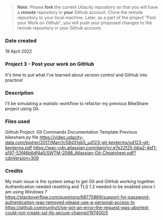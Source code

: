 >**Note**: Please **fork** the current Udacity repository so that you will have a **remote** repository in **your** Github account. Clone the remote repository to your local machine. Later, as a part of the project "Post your Work on Github", you will push your proposed changes to the remote repository in your Github account.

### Date created
19 April 2022

### Project 3 - Post your work on GitHub
It's time to put what I've learned about version control and GitHub into practice!

### Description
I'll be simulating a realistic workflow to refactor my previous BikeShare project using Git.

### Files used
Github Project: Git Commands Documentation Template
Previous bikeshare.py file
https://video.udacity-data.com/topher/2017/March/58d31eb5_ud123-git-keyterms/ud123-git-keyterms.pdf
https://wac-cdn.atlassian.com/dam/jcr:e7e22f25-bba2-4ef1-a197-53f46b6df4a5/SWTM-2088_Atlassian-Git-Cheatsheet.pdf?cdnVersion=309

### Credits
My main issue is the system setup to get Git and GitHub working together. Authentication needed resetting and TLS 1.2 needed to be enabled since I am using Windows 7
https://stackoverflow.com/questions/68775869/support-for-password-authentication-was-removed-please-use-a-personal-access-to
https://github.community/t/ive-got-an-error-the-request-was-aborted-could-not-create-ssl-tls-secure-channel/197400/5

